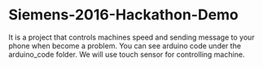 # Siemens-2016-Hackathon-Demo
It is a project that controls  machines speed and sending message to your phone when become a problem. You can see arduino code under the arduino_code folder.
We will use touch sensor for controlling machine.  
